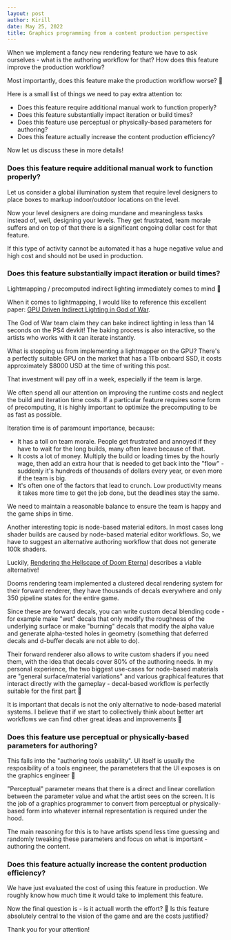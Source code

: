 ```yaml
---
layout: post
author: Kirill
date: May 25, 2022
title: Graphics programming from a content production perspective
---
```


When we implement a fancy new rendering feature we have to ask ourselves - what is the authoring workflow for that? How does this feature improve the production workflow?

Most importantly, does this feature make the production workflow worse? 🙂

Here is a small list of things we need to pay extra attention to:

* Does this feature require additional manual work to function properly?
* Does this feature substantially impact iteration or build times?
* Does this feature use perceptual or physically-based parameters for authoring?
* Does this feature actually increase the content production efficiency?

Now let us discuss these in more details!

### Does this feature require additional manual work to function properly?

Let us consider a global illumination system that require level designers to place boxes to markup indoor/outdoor locations on the level.

Now your level designers are doing mundane and meaningless tasks instead of, well, designing your levels. They get frustrated, team morale suffers and on top of that there is a significant ongoing dollar cost for that feature.

If this type of activity cannot be automated it has a huge negative value and high cost and should not be used in production.

### Does this feature substantially impact iteration or build times?

Lightmapping / precomputed indirect lighting immediately comes to mind 🙂

When it comes to lightmapping, I would like to reference this excellent paper: [GPU Driven Indirect Lighting in God of War](https://ubm-twvideo01.s3.amazonaws.com/o1/vault/gdc2019/presentations/Hobson_Josh_The_Indirect_Lighting.pdf).

The God of War team claim they can bake indirect lighting in less than 14 seconds on the PS4 devkit! The baking process is also interactive, so the artists who works with it can iterate instantly.

What is stopping us from implementing a lightmapper on the GPU? There's a perfectly suitable GPU on the market that has a 1Tb onboard SSD, it costs approximately $8000 USD at the time of writing this post.

That investment will pay off in a week, especially if the team is large.

We often spend all our attention on improving the runtime costs and neglect the build and iteration time costs. If a particular feature requires some form of precomputing, it is highly important to optimize the precomputing to be as fast as possible.

Iteration time is of paramount importance, because:
* It has a toll on team morale. People get frustrated and annoyed if they have to wait for the long builds, many often leave because of that.
* It costs a lot of money. Multiply the build or loading times by the hourly wage, then add an extra hour that is needed to get back into the "flow" - suddenly it's hundreds of thousands of dollars every year, or even more if the team is big.
* It's often one of the factors that lead to crunch. Low productivity means it takes more time to get the job done, but the deadlines stay the same.

We need to maintain a reasonable balance to ensure the team is happy and the game ships in time.

Another interesting topic is node-based material editors. In most cases long shader builds are caused by node-based material editor workflows. So, we have to suggest an alternative authoring workflow that does not generate 100k shaders.

Luckily, [Rendering the Hellscape of Doom Eternal](https://advances.realtimerendering.com/s2020/RenderingDoomEternal.pdf) describes a viable alternative!

Dooms rendering team implemented a clustered decal rendering system for their forward renderer, they have thousands of decals everywhere and only 350 pipeline states for the entire game.

Since these are forward decals, you can write custom decal blending code - for example make "wet" decals that only modify the roughness of the underlying surface or make "burning" decals that modify the alpha value and generate alpha-tested holes in geometry (something that deferred decals and d-buffer decals are not able to do).

Their forward renderer also allows to write custom shaders if you need them, with the idea that decals cover 80% of the authoring needs. In my personal experience, the two biggest use-cases for node-based materials are "general surface/material variations" and various graphical features that interact directly with the gameplay - decal-based workflow is perfectly suitable for the first part 🙂

It is important that decals is not the only alternative to node-based material systems. I believe that if we start to collectively think about better art workflows we can find other great ideas and improvements 🙂

### Does this feature use perceptual or physically-based parameters for authoring?

This falls into the "authoring tools usability". UI itself is usually the resposibility of a tools engineer, the parameteters that the UI exposes is on the graphics engineer 🙂

"Perceptual" parameter means that there is a direct and linear corellation between the parameter value and what the artist sees on the screen. It is the job of a graphics programmer to convert from perceptual or physically-based form into whatever internal representation is required under the hood.

The main reasoning for this is to have artists spend less time guessing and randomly tweaking these parameters and focus on what is important - authoring the content. 

### Does this feature actually increase the content production efficiency?

We have just evaluated the cost of using this feature in production. We roughly know how much time it would take to implement this feature.

Now the final question is - is it actuall worth the effort? 🙂 Is this feature absolutely central to the vision of the game and are the costs justified?

Thank you for your attention!
